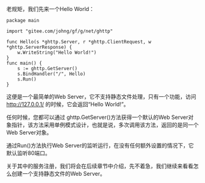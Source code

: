 老规矩，我们先来一个Hello World：

    package main

    import "gitee.com/johng/gf/g/net/ghttp"

    func Hello(s *ghttp.Server, r *ghttp.ClientRequest, w *ghttp.ServerResponse) {
        w.WriteString("Hello World!")
    }
    func main() {
        s := ghttp.GetServer()
        s.BindHandler("/", Hello)
        s.Run()
    }
    
这便是一个最简单的Web Server，它不支持静态文件处理，只有一个功能，访问 http://127.0.0.1/ 的时候，它会返回“Hello World!”。

任何时候，您都可以通过 ghttp.GetServer()方法获得一个默认的Web Server对象指针，该方法采用单例模式设计，也就是说，多次调用该方法，返回的是同一个Web Server对象。

通过Run()方法执行Web Server的监听运行，在没有任何额外设置的情况下，它默认监听80端口。

关于其中的服务注册，我们将会在后续章节中介绍，先不着急，我们继续来看看怎么创建一个支持静态文件的Web Server。